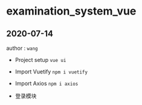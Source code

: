 # examination_system_vue


## 2020-07-14 
author : `wang`

* Project setup 
`
vue ui
`

* Import Vuetify 
`
npm i vuetify
`

* Import Axios 
`
npm i axios
`
* 登录模块